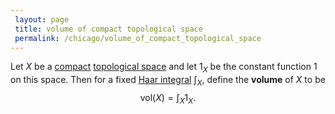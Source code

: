 ```yaml
---
 layout: page
 title: volume of compact topological space
 permalink: /chicago/volume_of_compact_topological_space
---
```


Let $X$ be a [compact](https://defsmath.github.io/DefsMath/compact) [topological space](https://defsmath.github.io/DefsMath/topological_space) and let $1_X$ be the constant function $1$ on this space. Then for a fixed [Haar integral](https://defsmath.github.io/DefsMath/Haar_integral) $\int_X$, define the **volume** of $X$ to be $$\text{vol}(X) = \int_X 1_X.$$